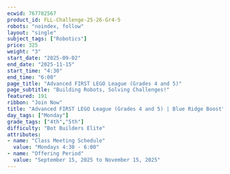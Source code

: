 ```yaml
---
ecwid: 767782567
product_id: FLL-Challenge-25-26-Gr4-5
robots: "noindex, follow"
layout: "single"
subject_tags: ["Robotics"]
price: 325
weight: "3"
start_date: "2025-09-02"
end_date: "2025-11-15"
start_time: "4:30"
end_time: "6:00"
page_title: "Advanced FIRST LEGO League (Grades 4 and 5)"
page_subtitle: "Building Robots, Solving Challenges!"
featured: 191
ribbon: "Join Now"
title: "Advanced FIRST LEGO League (Grades 4 and 5) | Blue Ridge Boost"
day_tags: ["Monday"]
grade_tags: ["4th","5th"]
difficulty: "Bot Builders Elite"
attributes:
- name: "Class Meeting Schedule"
  value: "Mondays 4:30 - 6:00"
- name: "Offering Period"
  value: "September 15, 2025 to November 15, 2025"
---
```

